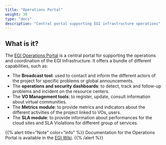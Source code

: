 ```yaml
---
title: "Operations Portal"
weight: 30
type: "docs"
description: "Central portal supporting EGI infrastructure operations"
---
```


## What is it?

The [EGI Operations Portal](https://operations-portal.egi.eu) is a central
portal for supporting the operations and coordination of the EGI Infrastructure.
It offers a bundle of different capabilities, such as:

- The **Broadcast tool**: used to contact and inform the different actors of the
  project for specific problems or global announcements.
- The **operations and security dashboards**: to detect, track and follow-up
  problems and incident on the resource centers.
- The **VO Management tools**: to register, update, consult information about
  virtual communities.
- The **Metrics module**: to provide metrics and indicators about the different
  activities of the project linked to VOs, users.
- The **SLA module**: to provide information about performances for the cloud
  sites and SLA Violations for different group of services.

{{% alert title="Note" color="info" %}} Documentation for the Operations Portal
is available in the [EGI Wiki](https://wiki.egi.eu/wiki/Operations_Portal).
{{% /alert %}}
